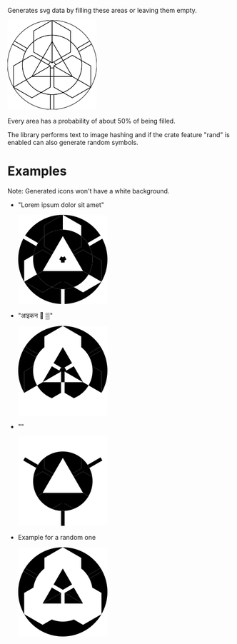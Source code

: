 Generates svg data by filling these areas or leaving them empty.

![Image showing the outlines of the areas](./lib/example-icons/outlines.svg)

Every area has a probability of about 50% of being filled.

The library performs text to image hashing and if the crate
feature "rand" is enabled can also generate random symbols.

# Examples

Note: Generated icons won't have a white background.

- "Lorem ipsum dolor sit amet"

    ![the hashed image](lib/example-icons/Lorem%20ipsum.svg)

- "आइकन 🙂 ▒"

    ![the hashed image](lib/example-icons/non_ascii.svg)

- ""

    ![the hashed image of an empty string](lib/example-icons/empty.svg)

- Example for a random one

    ![a random icon](lib/example-icons/random.svg)